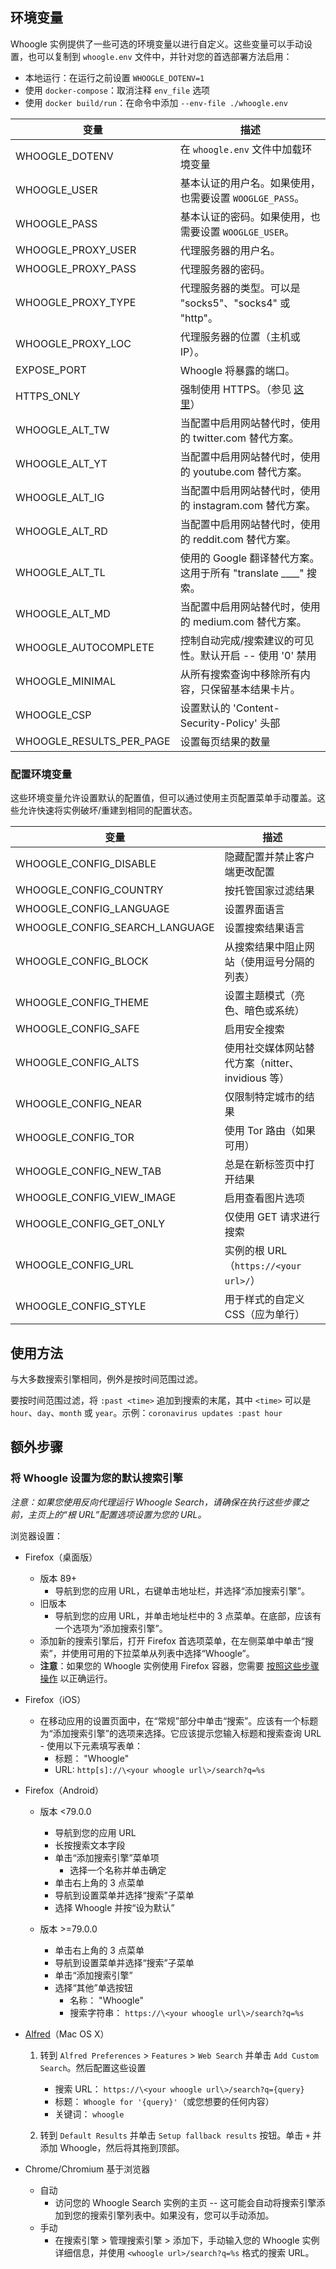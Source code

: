 ## 环境变量

<!-- markdownlint-disable MD007 MD010 MD030 MD033 -->

Whoogle 实例提供了一些可选的环境变量以进行自定义。这些变量可以手动设置，也可以复制到 `whoogle.env` 文件中，并针对您的首选部署方法启用：

- 本地运行：在运行之前设置 `WHOOGLE_DOTENV=1`
- 使用 `docker-compose`：取消注释 `env_file` 选项
- 使用 `docker build/run`：在命令中添加 `--env-file ./whoogle.env`

| 变量                 | 描述                                                                                  |
| ------------------------ | -------------------------------------------------------------------------------------------- |
| WHOOGLE_DOTENV           | 在 `whoogle.env` 文件中加载环境变量                                                  |
| WHOOGLE_USER             | 基本认证的用户名。如果使用，也需要设置 `WOOGLGE_PASS`。                                  |
| WHOOGLE_PASS             | 基本认证的密码。如果使用，也需要设置 `WOOGLGE_USER`。                                  |
| WHOOGLE_PROXY_USER       | 代理服务器的用户名。                                                                |
| WHOOGLE_PROXY_PASS       | 代理服务器的密码。                                                                |
| WHOOGLE_PROXY_TYPE       | 代理服务器的类型。可以是 "socks5"、"socks4" 或 "http"。                              |
| WHOOGLE_PROXY_LOC        | 代理服务器的位置（主机或 IP）。                                                       |
| EXPOSE_PORT              | Whoogle 将暴露的端口。                                                              |
| HTTPS_ONLY               | 强制使用 HTTPS。（参见 [这里](https://github.com/benbusby/whoogle-search#https-enforcement)） |
| WHOOGLE_ALT_TW           | 当配置中启用网站替代时，使用的 twitter.com 替代方案。                                |
| WHOOGLE_ALT_YT           | 当配置中启用网站替代时，使用的 youtube.com 替代方案。                                |
| WHOOGLE_ALT_IG           | 当配置中启用网站替代时，使用的 instagram.com 替代方案。                              |
| WHOOGLE_ALT_RD           | 当配置中启用网站替代时，使用的 reddit.com 替代方案。                                  |
| WHOOGLE_ALT_TL           | 使用的 Google 翻译替代方案。这用于所有 "translate \_\_\_\_" 搜索。                     |
| WHOOGLE_ALT_MD           | 当配置中启用网站替代时，使用的 medium.com 替代方案。                                  |
| WHOOGLE_AUTOCOMPLETE     | 控制自动完成/搜索建议的可见性。默认开启 -- 使用 '0' 禁用                             |
| WHOOGLE_MINIMAL          | 从所有搜索查询中移除所有内容，只保留基本结果卡片。                                     |
| WHOOGLE_CSP              | 设置默认的 'Content-Security-Policy' 头部                                               |
| WHOOGLE_RESULTS_PER_PAGE | 设置每页结果的数量                                                           |

### 配置环境变量

这些环境变量允许设置默认的配置值，但可以通过使用主页配置菜单手动覆盖。这些允许快速将实例破坏/重建到相同的配置状态。

| 变量                       | 描述                                                   |
| ------------------------------ | ------------------------------------------------------------- |
| WHOOGLE_CONFIG_DISABLE         | 隐藏配置并禁止客户端更改配置                               |
| WHOOGLE_CONFIG_COUNTRY         | 按托管国家过滤结果                                         |
| WHOOGLE_CONFIG_LANGUAGE        | 设置界面语言                                            |
| WHOOGLE_CONFIG_SEARCH_LANGUAGE | 设置搜索结果语言                                          |
| WHOOGLE_CONFIG_BLOCK           | 从搜索结果中阻止网站（使用逗号分隔的列表）                 |
| WHOOGLE_CONFIG_THEME           | 设置主题模式（亮色、暗色或系统）                           |
| WHOOGLE_CONFIG_SAFE            | 启用安全搜索                                              |
| WHOOGLE_CONFIG_ALTS            | 使用社交媒体网站替代方案（nitter、invidious 等）            |
| WHOOGLE_CONFIG_NEAR            | 仅限制特定城市的结果                                       |
| WHOOGLE_CONFIG_TOR             | 使用 Tor 路由（如果可用）                                  |
| WHOOGLE_CONFIG_NEW_TAB         | 总是在新标签页中打开结果                                  |
| WHOOGLE_CONFIG_VIEW_IMAGE      | 启用查看图片选项                                          |
| WHOOGLE_CONFIG_GET_ONLY        | 仅使用 GET 请求进行搜索                                  |
| WHOOGLE_CONFIG_URL             | 实例的根 URL（`https://<your url>/`）                      |
| WHOOGLE_CONFIG_STYLE           | 用于样式的自定义 CSS（应为单行）                         |

## 使用方法

与大多数搜索引擎相同，例外是按时间范围过滤。

要按时间范围过滤，将 `:past <time>` 追加到搜索的末尾，其中 `<time>` 可以是 `hour`、`day`、`month` 或 `year`。示例：`coronavirus updates :past hour`

## 额外步骤

### 将 Whoogle 设置为您的默认搜索引擎

_注意：如果您使用反向代理运行 Whoogle Search，请确保在执行这些步骤之前，主页上的“根 URL”配置选项设置为您的 URL。_

浏览器设置：

- Firefox（桌面版）
  - 版本 89+
    - 导航到您的应用 URL，右键单击地址栏，并选择“添加搜索引擎”。
  - 旧版本
    - 导航到您的应用 URL，并单击地址栏中的 3 点菜单。在底部，应该有一个选项为“添加搜索引擎”。
  - 添加新的搜索引擎后，打开 Firefox 首选项菜单，在左侧菜单中单击“搜索”，并使用可用的下拉菜单从列表中选择“Whoogle”。
  - **注意**：如果您的 Whoogle 实例使用 Firefox 容器，您需要 [按照这些步骤操作](https://github.com/benbusby/whoogle-search/blob/main/README.md#using-with-firefox-containers) 以正确运行。

- Firefox（iOS）
  - 在移动应用的设置页面中，在“常规”部分中单击“搜索”。应该有一个标题为“添加搜索引擎”的选项来选择。它应该提示您输入标题和搜索查询 URL - 使用以下元素填写表单：
    - 标题： "Whoogle"
    - URL: `http[s]://\<your whoogle url\>/search?q=%s`

- Firefox（Android）
  - 版本 <79.0.0
    - 导航到您的应用 URL
    - 长按搜索文本字段
    - 单击“添加搜索引擎”菜单项
      - 选择一个名称并单击确定
    - 单击右上角的 3 点菜单
    - 导航到设置菜单并选择“搜索”子菜单
    - 选择 Whoogle 并按“设为默认”

  - 版本 >=79.0.0
    - 单击右上角的 3 点菜单
    - 导航到设置菜单并选择“搜索”子菜单
    - 单击“添加搜索引擎”
    - 选择“其他”单选按钮
      - 名称： "Whoogle"
      - 搜索字符串： `https://\<your whoogle url\>/search?q=%s`

- [Alfred](https://www.alfredapp.com/)（Mac OS X）

  1.  转到 `Alfred Preferences` > `Features` > `Web Search` 并单击 `Add Custom Search`。然后配置这些设置

      - 搜索 URL： `https://\<your whoogle url\>/search?q={query}`
      - 标题： `Whoogle for '{query}'`（或您想要的任何内容）
      - 关键词： `whoogle`

  2.  转到 `Default Results` 并单击 `Setup fallback results` 按钮。单击 `+` 并添加 Whoogle，然后将其拖到顶部。

- Chrome/Chromium 基于浏览器
  - 自动
    - 访问您的 Whoogle Search 实例的主页 -- 这可能会自动将搜索引擎添加到您的搜索引擎列表中。如果没有，您可以手动添加。
  - 手动
    - 在搜索引擎 > 管理搜索引擎 > 添加下，手动输入您的 Whoogle 实例详细信息，并使用 `<whoogle url>/search?q=%s` 格式的搜索 URL。